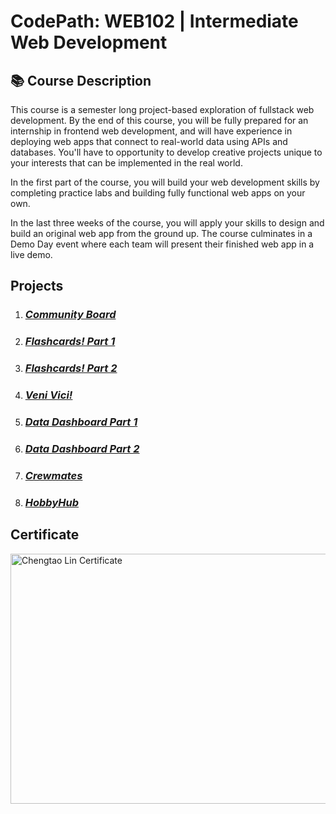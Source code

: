 # CodePath: WEB102 | Intermediate Web Development

## 📚 Course Description
This course is a semester long project-based exploration of fullstack web development. By the end of this course, you will be fully prepared for an internship in frontend web development, and will have experience in deploying web apps that connect to real-world data using APIs and databases. You'll have to opportunity to develop creative projects unique to your interests that can be implemented in the real world.

In the first part of the course, you will build your web development skills by completing practice labs and building fully functional web apps on your own.

In the last three weeks of the course, you will apply your skills to design and build an original web app from the ground up. The course culminates in a Demo Day event where each team will present their finished web app in a live demo.

## Projects

1. ### *[Community Board](https://github.com/TaoLyn838/Web102-spring/blob/main/Projects/communityboard)*
2. ### *[Flashcards! Part 1](https://github.com/TaoLyn838/Web102-spring/tree/main/Projects/flashcards)*
3. ### *[Flashcards! Part 2](https://github.com/TaoLyn838/Web102-spring/tree/main/Projects/flashcards-part2)*
4. ### *[Veni Vici!](https://github.com/TaoLyn838/Web102-spring/tree/main/Projects/veni-vici!)*
5. ### *[Data Dashboard Part 1](https://github.com/TaoLyn838/Web102-spring/tree/main/Projects/Datadashboards/Part-one/datadashboard)*
6. ### *[Data Dashboard Part 2](https://github.com/TaoLyn838/Web102-spring/tree/main/Projects/Datadashboards/Part-two/datadashboard)*
7. ### *[Crewmates](https://github.com/TaoLyn838/Web102-spring/tree/main/Projects/Crewmate)*
8. ### *[HobbyHub](https://github.com/TaoLyn838/Web102-spring/tree/main/Projects/HobbyHub)*

## Certificate
<a href="https://github.com/TaoLyn838/Web102-spring/files/15359872/Chengtao.Lin.pdf">
  <img src="https://github.com/TaoLyn838/Web102-spring/files/15359872/Chengtao.Lin.pdf" alt="Chengtao Lin Certificate" width="600" height="400">
</a>
